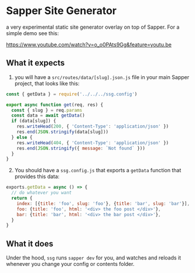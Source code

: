 # Sapper Site Generator

a very experimental static site generator overlay on top of Sapper. For a simple demo see this:

https://www.youtube.com/watch?v=o_o0PAts9Gg&feature=youtu.be

## What it expects

1. you will have a `src/routes/data/[slug].json.js` file in your main Sapper project, that looks like this:

```js
const { getData } = require('../../../ssg.config')

export async function get(req, res) {
  const { slug } = req.params
  const data = await getData()
  if (data[slug]) {
    res.writeHead(200, { 'Content-Type': 'application/json' })
    res.end(JSON.stringify(data[slug]))
  } else {
    res.writeHead(404, { 'Content-Type': 'application/json' })
    res.end(JSON.stringify({ message: `Not found` }))
  }
}
```

2. You should have a `ssg.config.js` that exports a `getData` function that provides this data:

```js
exports.getData = async () => {
  // do whatever you want
  return { 
    index: [{title: 'foo', slug: 'foo'}, {title: 'bar', slug: 'bar'}], 
    foo: {title: 'foo', html: '<div> the foo post </div>'},
    bar: {title: 'bar', html: '<div> the bar post </div>'},
  }
}
```

## What it does

Under the hood, `ssg` runs `sapper dev` for you, and watches and reloads it whenever you change your config or contents folder.